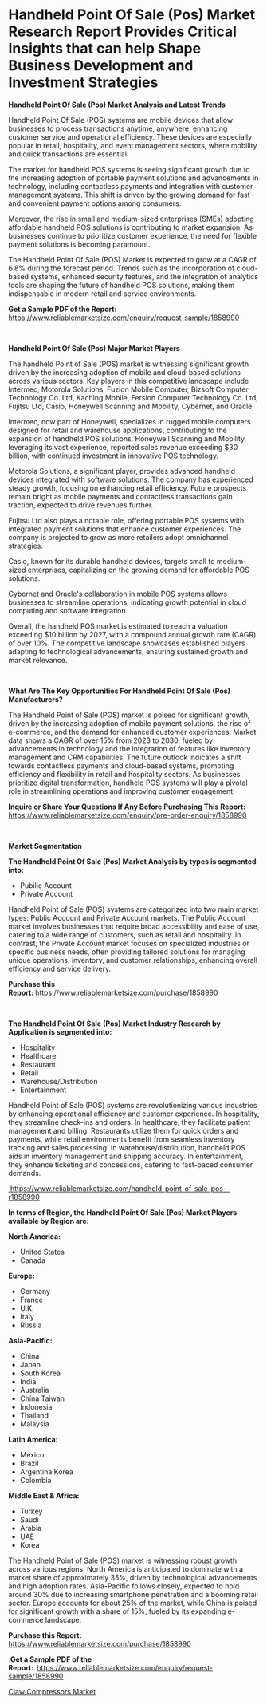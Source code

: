<p><h1>Handheld Point Of Sale (Pos) Market Research Report Provides Critical Insights that can help Shape Business Development and Investment Strategies</h1></p><p><strong>Handheld Point Of Sale (Pos) Market Analysis and Latest Trends</strong></p>
<p><p>Handheld Point Of Sale (POS) systems are mobile devices that allow businesses to process transactions anytime, anywhere, enhancing customer service and operational efficiency. These devices are especially popular in retail, hospitality, and event management sectors, where mobility and quick transactions are essential. </p><p>The market for handheld POS systems is seeing significant growth due to the increasing adoption of portable payment solutions and advancements in technology, including contactless payments and integration with customer management systems. This shift is driven by the growing demand for fast and convenient payment options among consumers. </p><p>Moreover, the rise in small and medium-sized enterprises (SMEs) adopting affordable handheld POS solutions is contributing to market expansion. As businesses continue to prioritize customer experience, the need for flexible payment solutions is becoming paramount. </p><p>The Handheld Point Of Sale (POS) Market is expected to grow at a CAGR of 6.8% during the forecast period. Trends such as the incorporation of cloud-based systems, enhanced security features, and the integration of analytics tools are shaping the future of handheld POS solutions, making them indispensable in modern retail and service environments.</p></p>
<p><strong>Get a Sample PDF of the Report:&nbsp;</strong> <a href="https://www.reliablemarketsize.com/enquiry/request-sample/1858990?utm_campaign=3365&utm_medium=2&utm_source=Github&utm_content=ia&utm_term=12042025&utm_id=handheld-point-of-sale-pos">https://www.reliablemarketsize.com/enquiry/request-sample/1858990</a></p>
<p>&nbsp;</p>
<p><strong>Handheld Point Of Sale (Pos) Major Market Players</strong></p>
<p><p>The handheld Point of Sale (POS) market is witnessing significant growth driven by the increasing adoption of mobile and cloud-based solutions across various sectors. Key players in this competitive landscape include Intermec, Motorola Solutions, Fuzion Mobile Computer, Bizsoft Computer Technology Co. Ltd, Kaching Mobile, Fersion Computer Technology Co. Ltd, Fujitsu Ltd, Casio, Honeywell Scanning and Mobility, Cybernet, and Oracle.</p><p>Intermec, now part of Honeywell, specializes in rugged mobile computers designed for retail and warehouse applications, contributing to the expansion of handheld POS solutions. Honeywell Scanning and Mobility, leveraging its vast experience, reported sales revenue exceeding $30 billion, with continued investment in innovative POS technology.</p><p>Motorola Solutions, a significant player, provides advanced handheld devices integrated with software solutions. The company has experienced steady growth, focusing on enhancing retail efficiency. Future prospects remain bright as mobile payments and contactless transactions gain traction, expected to drive revenues further.</p><p>Fujitsu Ltd also plays a notable role, offering portable POS systems with integrated payment solutions that enhance customer experiences. The company is projected to grow as more retailers adopt omnichannel strategies.</p><p>Casio, known for its durable handheld devices, targets small to medium-sized enterprises, capitalizing on the growing demand for affordable POS solutions. </p><p>Cybernet and Oracle's collaboration in mobile POS systems allows businesses to streamline operations, indicating growth potential in cloud computing and software integration.</p><p>Overall, the handheld POS market is estimated to reach a valuation exceeding $10 billion by 2027, with a compound annual growth rate (CAGR) of over 10%. The competitive landscape showcases established players adapting to technological advancements, ensuring sustained growth and market relevance.</p></p>
<p>&nbsp;</p>
<p><strong>What Are The Key Opportunities For Handheld Point Of Sale (Pos) Manufacturers?</strong></p>
<p><p>The Handheld Point of Sale (POS) market is poised for significant growth, driven by the increasing adoption of mobile payment solutions, the rise of e-commerce, and the demand for enhanced customer experiences. Market data shows a CAGR of over 15% from 2023 to 2030, fueled by advancements in technology and the integration of features like inventory management and CRM capabilities. The future outlook indicates a shift towards contactless payments and cloud-based systems, promoting efficiency and flexibility in retail and hospitality sectors. As businesses prioritize digital transformation, handheld POS systems will play a pivotal role in streamlining operations and improving customer engagement.</p></p>
<p><strong>Inquire or Share Your Questions If Any Before Purchasing This Report:</strong> <a href="https://www.reliablemarketsize.com/enquiry/pre-order-enquiry/1858990?utm_campaign=3365&utm_medium=2&utm_source=Github&utm_content=ia&utm_term=12042025&utm_id=handheld-point-of-sale-pos">https://www.reliablemarketsize.com/enquiry/pre-order-enquiry/1858990</a></p>
<p>&nbsp;</p>
<p><strong>Market Segmentation</strong></p>
<p><strong>The Handheld Point Of Sale (Pos) Market Analysis by types is segmented into:</strong></p>
<p><ul><li>Pubilic Account</li><li>Private Account</li></ul></p>
<p><p>Handheld Point of Sale (POS) systems are categorized into two main market types: Public Account and Private Account markets. The Public Account market involves businesses that require broad accessibility and ease of use, catering to a wide range of customers, such as retail and hospitality. In contrast, the Private Account market focuses on specialized industries or specific business needs, often providing tailored solutions for managing unique operations, inventory, and customer relationships, enhancing overall efficiency and service delivery.</p></p>
<p><strong>Purchase this Report:&nbsp;</strong><a href="https://www.reliablemarketsize.com/purchase/1858990?utm_campaign=3365&utm_medium=2&utm_source=Github&utm_content=ia&utm_term=12042025&utm_id=handheld-point-of-sale-pos">https://www.reliablemarketsize.com/purchase/1858990</a></p>
<p>&nbsp;</p>
<p><strong>The Handheld Point Of Sale (Pos) Market Industry Research by Application is segmented into:</strong></p>
<p><ul><li>Hospitality</li><li>Healthcare</li><li>Restaurant</li><li>Retail</li><li>Warehouse/Distribution</li><li>Entertainment</li></ul></p>
<p><p>Handheld Point of Sale (POS) systems are revolutionizing various industries by enhancing operational efficiency and customer experience. In hospitality, they streamline check-ins and orders. In healthcare, they facilitate patient management and billing. Restaurants utilize them for quick orders and payments, while retail environments benefit from seamless inventory tracking and sales processing. In warehouse/distribution, handheld POS aids in inventory management and shipping accuracy. In entertainment, they enhance ticketing and concessions, catering to fast-paced consumer demands.</p></p>
<p><a href="https://www.reliablemarketsize.com/handheld-point-of-sale-pos--r1858990?utm_campaign=3365&utm_medium=2&utm_source=Github&utm_content=ia&utm_term=12042025&utm_id=handheld-point-of-sale-pos">&nbsp;https://www.reliablemarketsize.com/handheld-point-of-sale-pos--r1858990</a></p>
<p><strong>In terms of Region, the Handheld Point Of Sale (Pos) Market Players available by Region are:</strong></p>
<p>
    <p> <strong> North America: </strong>
        <ul>
            <li>United States</li>
            <li>Canada</li>
        </ul>
        </p> 
    <p> <strong> Europe: </strong>
        <ul>
            <li>Germany</li>
            <li>France</li>
            <li>U.K.</li>
            <li>Italy</li>
            <li>Russia</li>
        </ul>
        </p> 
    <p> <strong> Asia-Pacific: </strong>
        <ul>
            <li>China</li>
            <li>Japan</li>
            <li>South Korea</li>
            <li>India</li>
            <li>Australia</li>
            <li>China Taiwan</li>
            <li>Indonesia</li>
            <li>Thailand</li>
            <li>Malaysia</li>
        </ul>
        </p> 
    <p> <strong> Latin America: </strong>
        <ul>
            <li>Mexico</li>
            <li>Brazil</li>
            <li>Argentina Korea</li>
            <li>Colombia</li>
        </ul>
        </p> 
    <p> <strong> Middle East & Africa: </strong>
        <ul>
            <li>Turkey</li>
            <li>Saudi</li>
            <li>Arabia</li>
            <li>UAE</li>
            <li>Korea</li>
        </ul>
    </p>
    </p>
<p><p>The Handheld Point of Sale (POS) market is witnessing robust growth across various regions. North America is anticipated to dominate with a market share of approximately 35%, driven by technological advancements and high adoption rates. Asia-Pacific follows closely, expected to hold around 30% due to increasing smartphone penetration and a booming retail sector. Europe accounts for about 25% of the market, while China is poised for significant growth with a share of 15%, fueled by its expanding e-commerce landscape.</p></p>
<p><strong>Purchase this Report: </strong><a href="https://www.reliablemarketsize.com/purchase/1858990?utm_campaign=3365&utm_medium=2&utm_source=Github&utm_content=ia&utm_term=12042025&utm_id=handheld-point-of-sale-pos">https://www.reliablemarketsize.com/purchase/1858990</a></p>
<p>&nbsp;<strong>Get a Sample PDF of the Report:&nbsp;&nbsp;</strong><a href="https://www.reliablemarketsize.com/enquiry/request-sample/1858990?utm_campaign=3365&utm_medium=2&utm_source=Github&utm_content=ia&utm_term=12042025&utm_id=handheld-point-of-sale-pos">https://www.reliablemarketsize.com/enquiry/request-sample/1858990</a></p>
<p><strong></strong></p>
<p><p><a href="https://github.com/wyettillesr4/Market-Research-Report-List-1/blob/main/claw-compressors-market.md?utm_campaign=3365&utm_medium=2&utm_source=Github&utm_content=ia&utm_term=12042025&utm_id=handheld-point-of-sale-pos">Claw Compressors Market</a></p></p>
